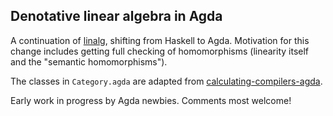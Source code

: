 ## Denotative linear algebra in Agda

A continuation of [linalg](https://github.com/conal/linalg), shifting from Haskell to Agda.
Motivation for this change includes getting full checking of homomorphisms (linearity itself and the "semantic homomorphisms").

The classes in `Category.agda` are adapted from [calculating-compilers-agda](https://github.com/conal/calculating-compilers-agda).

Early work in progress by Agda newbies.
Comments most welcome!

